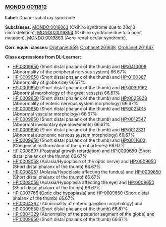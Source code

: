 
### [MONDO:0011812](http://purl.obolibrary.org/obo/MONDO_0011812)
**Label:** Duane-radial ray syndrome

**Subclasses:** [MONDO:0016863](http://purl.obolibrary.org/obo/MONDO_0016863) (Okihiro syndrome due to 20q13 microdeletion), [MONDO:0016864](http://purl.obolibrary.org/obo/MONDO_0016864) (Okihiro syndrome due to a point mutation), [MONDO:0019863](http://purl.obolibrary.org/obo/MONDO_0019863) (Acro-renal-ocular syndrome), 

**Corr. equiv. classes:** [Orphanet:959](http://www.orpha.net/ORDO/Orphanet_959), [Orphanet:261638](http://www.orpha.net/ORDO/Orphanet_261638), [Orphanet:261647](http://www.orpha.net/ORDO/Orphanet_261647), 

**Class expressions from DL-Learner:**

- [HP:0009650](http://purl.obolibrary.org/obo/HP_0009650) (Short distal phalanx of the thumb) and [HP:0410008](http://purl.obolibrary.org/obo/HP_0410008) (Abnormality of the peripheral nervous system) 66.67%
- [HP:0009650](http://purl.obolibrary.org/obo/HP_0009650) (Short distal phalanx of the thumb) and [HP:0100887](http://purl.obolibrary.org/obo/HP_0100887) (Abnormality of globe size) 66.67%
- [HP:0009650](http://purl.obolibrary.org/obo/HP_0009650) (Short distal phalanx of the thumb) and [HP:0030962](http://purl.obolibrary.org/obo/HP_0030962) (Abnormal morphology of the great vessels) 66.67%
- [HP:0009650](http://purl.obolibrary.org/obo/HP_0009650) (Short distal phalanx of the thumb) and [HP:0025028](http://purl.obolibrary.org/obo/HP_0025028) (Abnormality of enteric nervous system morphology) 66.67%
- [HP:0009650](http://purl.obolibrary.org/obo/HP_0009650) (Short distal phalanx of the thumb) and [HP:0025015](http://purl.obolibrary.org/obo/HP_0025015) (Abnormal vascular morphology) 66.67%
- [HP:0009650](http://purl.obolibrary.org/obo/HP_0009650) (Short distal phalanx of the thumb) and [HP:0012547](http://purl.obolibrary.org/obo/HP_0012547) (Abnormal involuntary eye movements) 66.67%
- [HP:0009650](http://purl.obolibrary.org/obo/HP_0009650) (Short distal phalanx of the thumb) and [HP:0012331](http://purl.obolibrary.org/obo/HP_0012331) (Abnormal autonomic nervous system morphology) 66.67%
- [HP:0009650](http://purl.obolibrary.org/obo/HP_0009650) (Short distal phalanx of the thumb) and [HP:0011603](http://purl.obolibrary.org/obo/HP_0011603) (Congenital malformation of the great arteries) 66.67%
- [HP:0008897](http://purl.obolibrary.org/obo/HP_0008897) (Postnatal growth retardation) and [HP:0009650](http://purl.obolibrary.org/obo/HP_0009650) (Short distal phalanx of the thumb) 66.67%
- [HP:0008058](http://purl.obolibrary.org/obo/HP_0008058) (Aplasia/Hypoplasia of the optic nerve) and [HP:0009650](http://purl.obolibrary.org/obo/HP_0009650) (Short distal phalanx of the thumb) 66.67%
- [HP:0008057](http://purl.obolibrary.org/obo/HP_0008057) (Aplasia/Hypoplasia affecting the fundus) and [HP:0009650](http://purl.obolibrary.org/obo/HP_0009650) (Short distal phalanx of the thumb) 66.67%
- [HP:0008056](http://purl.obolibrary.org/obo/HP_0008056) (Aplasia/Hypoplasia affecting the eye) and [HP:0009650](http://purl.obolibrary.org/obo/HP_0009650) (Short distal phalanx of the thumb) 66.67%
- [HP:0007766](http://purl.obolibrary.org/obo/HP_0007766) (Optic disc hypoplasia) and [HP:0009650](http://purl.obolibrary.org/obo/HP_0009650) (Short distal phalanx of the thumb) 66.67%
- [HP:0004362](http://purl.obolibrary.org/obo/HP_0004362) (Abnormality of enteric ganglion morphology) and [HP:0009650](http://purl.obolibrary.org/obo/HP_0009650) (Short distal phalanx of the thumb) 66.67%
- [HP:0004329](http://purl.obolibrary.org/obo/HP_0004329) (Abnormality of the posterior segment of the globe) and [HP:0009650](http://purl.obolibrary.org/obo/HP_0009650) (Short distal phalanx of the thumb) 66.67%


